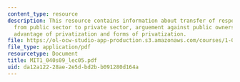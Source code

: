 ```yaml
---
content_type: resource
description: This resource contains information about transfer of responsibilities
  from public sector to private sector, arguement against public ownership, potential
  advantage of privatization and forms of privatization.
file: https://ol-ocw-studio-app-production.s3.amazonaws.com/courses/1-040-project-management-spring-2009/da12a12228ae2e5dbd2bb091280d164a_MIT1_040s09_lec05.pdf
file_type: application/pdf
resourcetype: Document
title: MIT1_040s09_lec05.pdf
uid: da12a122-28ae-2e5d-bd2b-b091280d164a
---
```

